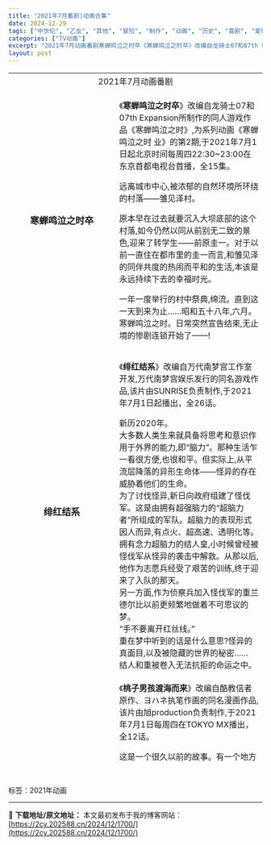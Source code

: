 ```yaml
---
title: "2021年7月番剧|动画合集"
date: 2024-12-29
tags: ["中世纪", "乙女", "其他", "冒险", "制作", "动画", "历史", "喜剧", "爱情", "音乐"]
categories: ["TV动画"]
excerpt: "2021年7月动画番剧寒蝉鸣泣之时卒《寒蝉鸣泣之时卒》改编自龙骑士07和07th Expansion所制作的同人游戏作品《寒蝉鸣泣之时》,为系列动画《寒蝉鸣泣之时 业》的第2期,于2021年7月1日起北京时间每周四22:30~23:00在东京首都电视台首播，全15集。远离城市中心,被浓郁的自然环境所&hellip;"
layout: post
---
```


 <div> <div></div><div><table cellpadding="0" cellspacing="0" height="1366" data-sort="sortDisabled"><colgroup><col width="165" style="width:300px"/><col width="405" style="width:405px"/></colgroup><tbody><tr height="33" style="height:33px"><td height="33" x:str="" style="border-color: rgb(221, 221, 221);" rowspan="1" colspan="2" align="center" valign="middle">2021年7月动画番剧</td></tr><tr height="33" style="height:33px"><td height="33" x:str="" style="border-color: rgb(221, 221, 221);" align="center" valign="middle"><span style="font-size: 18px;"><strong>寒蝉鸣泣之时卒</strong></span></td><td x:str="" style="border-color: rgb(221, 221, 221);"><p>《<span style="font-size: 16px;"><strong>寒蝉鸣泣之时卒</strong></span>》改编自龙骑士07和07th Expansion所制作的同人游戏作品《寒蝉鸣泣之时》,为系列动画《寒蝉鸣泣之时 业》的第2期,于2021年7月1日起北京时间每周四22:30~23:00在东京首都电视台首播，全15集。</p><p>远离城市中心,被浓郁的自然环境所环绕的村落——雏见泽村。</p><p>原本早在过去就要沉入大坝底部的这个村落,如今仍然以同从前别无二致的景色,迎来了转学生——前原圭一。对于以前一直住在都市里的圭一而言,和雏见泽的同伴共度的热闹而平和的生活,本该是永远持续下去的幸福时光。</p><p>一年一度举行的村中祭典,绵流。直到这一天到来为止……昭和五十八年,六月。寒蝉鸣泣之时。日常突然宣告结束,无止境的惨剧连锁开始了——!</p></td></tr><tr height="33" style="height:33px"><td height="33" x:str="" style="border-color: rgb(221, 221, 221);" align="center" valign="middle"><strong><span style="font-size: 18px;">绯红结系</span></strong></td><td x:str="" style="border-color: rgb(221, 221, 221);"><p>《<span style="font-size: 16px;"><strong>绯红结系</strong></span>》改编自万代南梦宫工作室开发,万代南梦宫娱乐发行的同名游戏作品,该片由SUNRISE负责制作,于2021年7月1日起播出，全26话。</p><div label-module="para" data-uuid="sxgoGCStQxxr" data-pid="3">新历2020年。</div><div label-module="para" data-uuid="sAurOeXKEy8v" data-pid="4">大多数人类生来就具备将思考和意识作用于外界的能力,即“脑力”。那种生活乍一看很方便,也很和平。但实际上,从平流层降落的异形生命体——怪异的存在威胁着他们的生命。</div><div label-module="para" data-uuid="sxgoWK6QcHBM" data-pid="5">为了讨伐怪异,新日向政府组建了怪伐军。这是由拥有超强脑力的“超脑力者”所组成的军队。超脑力的表现形式因人而异,有点火、超高速、透明化等。</div><div label-module="para" data-uuid="sxgoV4KamJZO" data-pid="6">拥有念力超脑力的结人皇,小时候曾经被怪伐军从怪异的袭击中解救。从那以后,他作为志愿兵经受了艰苦的训练,终于迎来了入队的那天。</div><div label-module="para" data-uuid="sxgpqRzycTNz" data-pid="7">另一方面,作为侦察兵加入怪伐军的重兰德尔比以前更频繁地做着不可思议的梦。</div><div label-module="para" data-uuid="sxgsI9X4uzeM" data-pid="8">“手不要离开红丝线。”</div><div label-module="para" data-uuid="sxgsJgnnyZZV" data-pid="9">重在梦中听到的话是什么意思?怪异的真面目,以及被隐藏的世界的秘密……</div><div label-module="para" data-uuid="sAurKD8DarqW" data-pid="10">结人和重被卷入无法抗拒的命运之中。</div></td></tr><tr height="33" style="height:33px"><td height="33" x:str="" style="border-color: rgb(221, 221, 221); word-break: break-all;" align="center" valign="middle"><strong><span style="font-size: 18px;">桃子男孩渡海而来</span></strong></td><td x:str="" style="border-color: rgb(221, 221, 221); word-break: break-all;"><p>《<span style="font-size: 16px;"><strong>桃子男孩渡海而来</strong></span>》改编自酷教信者原作、ヨハネ执笔作画的同名漫画作品,该片由旭production负责制作,于2021年7月1日每周四在TOKYO MX播出，全12话。</p><p>这是一个很久以前的故事。有一个地方住着一对老夫妇。老爷爷上山去捡些木柴,老奶奶去河边洗衣服——(过程省略)</p><p>虽然桃太郎消灭了鬼,但是他得知外国似乎也有鬼的存在……于是他渡海而来。</p><p>值得称赞的是消灭了鬼,值得高兴的是大家得到了拯救。而唯一一件令他不满意的事情是——还未能享受到杀戮的快乐。</p><p>这个故事所阐述的是另一种可能……</p><p>如果顺着河流而下的大桃子并不只有一个的话……如果流入日本河流的桃子只不过是成千上万的其中之一个的话……</p></td></tr><tr height="33" style="height:33px"><td height="33" x:str="" style="border-color: rgb(221, 221, 221); word-break: break-all;" align="center" valign="middle"><strong><span style="font-size: 18px;">女友成双</span></strong></td><td x:str="" style="border-color: rgb(221, 221, 221); word-break: break-all;"><p>《<span style="font-size: 16px;"><strong>女友成双</strong></span>》系列改编自弘幸创作的同名漫画作品,其第1季由桑原智担任导演,大知庆一郎担任总编剧,手冢Production负责动画制作,丰田晓子负责角色设计&nbsp;,于2021年7月3日至9月18日在TBS、MBS首播,共12集。</p><p>主人公向井直也,是一名高中一年级学生。在向一直很喜欢的佐木咲告白以后,顺利让她成为了女朋友。如今正处于幸福的顶端。</p><p>但是,此时美少女水濑渚向直也搭话。突然间渚对直也告白,希望能和他交往。</p><p>因渚的好人性格而心生动摇的直也,做出了某个决定……</p><p>从令人意外的选择开始,新基准的恋爱喜剧。</p></td></tr><tr height="33" style="height:33px"><td height="33" x:str="" style="border-color: rgb(221, 221, 221); word-break: break-all;" align="center" valign="middle"><strong><span style="font-size: 18px;">瓦尼塔斯的手记</span></strong></td><td x:str="" style="border-color: rgb(221, 221, 221); word-break: break-all;"><p>《<span style="font-size: 16px;"><strong>瓦尼塔斯的手记</strong></span>》改编自望月淳创作的同名漫画作品,该片由BONES负责制作,第1单元于2021年7月2日至9月18日播出，共12集。</p><p>这是逐渐走向毁灭的,吸血鬼们的故事。这里是同时存在着人类与吸血鬼的19世纪的法国。青年吸血鬼诺亚,为了寻找向吸血鬼散布诅咒的魔导书“瓦尼塔斯之书”,而踏上了前往巴黎的旅路。在路途中的飞船上,事件发生了。混乱之中,在诺亚面前出现的是,自称专门治疗吸血鬼的人类医生、瓦尼塔斯。在瓦尼塔斯手中的,正是诺亚在寻找着的书……因两人的相遇,诅咒与拯救的吸血鬼谭、拉开了幕布——</p></td></tr><tr height="33" style="height:33px"><td height="33" x:str="" style="border-color: rgb(221, 221, 221); word-break: break-all;" align="center" valign="middle"><strong><span style="font-size: 18px;">转生成为了只有乙女游戏破灭Flag的邪恶大小姐…&nbsp;第二季</span></strong></td><td x:str="" style="border-color: rgb(221, 221, 221); word-break: break-all;"><p>《转生成为了只有乙女游戏破灭Flag的邪恶大小姐…X》改编自山口悟著作、ひだかなみ负责插画的同名轻小说作品,该片由SILVER LINK.负责制作,于2021年7月3日至9月18日播出,全12集,外加1集OAD。</p><p>公爵千金卡塔莉娜·克拉艾斯因为头部被石头砸中而苏醒了前世的记忆。这里是她前世所沉迷的乙女游戏“幸运恋人”的世界,而自己却是游戏主人公爱情路上的绊脚石反派大小姐。在游戏中,等待着卡塔莉娜的结局是,HE里被流放国外,BE更是会被直接杀掉……一定要躲避这些破灭flag,获得幸福的未来。好不容易顺利回避了破灭flag的卡塔莉娜却又遇到了新的危机?</p><p>是误会?万人迷恋爱喜剧再度开幕。</p></td></tr><tr height="33" style="height:33px"><td height="33" x:str="" style="border-color: rgb(221, 221, 221); word-break: break-all;" align="center" valign="middle"><strong><span style="font-size: 18px;">歌剧少女!!</span></strong></td><td x:num="44380" style="border-color: rgb(221, 221, 221); word-break: break-all;"><p>《<span style="font-size: 16px;"><strong>歌剧少女!!</strong></span>》改编自齐木久美子著作同名漫画作品,由PINE JAM负责制作,2021年7月3日播出，全13话。</p><p>大正时期创设,仅未婚女性可以参与的华美无比的舞台上产生了突破时代魅惑人心的「红华歌剧团」。</p><p>培养其人才的「红华歌剧音乐学校」中,通过了极低的入学率成功入学的第100期学生们。</p><p>憧憬着“奥斯卡大人”,身高178cm天真烂漫的少女,渡边更纱。对梦想与朋友都毫不在意,前国民偶像,奈良田爱。</p><p>不管什么都毫不相同的她们,将度过充满了希望与纠结音乐学校生活,现在开幕!</p></td></tr><tr height="33" style="height:33px"><td height="33" x:str="" style="border-color: rgb(221, 221, 221); word-break: break-all;" align="center" valign="middle"><strong><span style="font-size: 18px;">我们的重制人生</span></strong></td><td x:num="44380" style="border-color: rgb(221, 221, 221); word-break: break-all;"><p>《<span style="font-size: 16px;"><strong>我们的重制人生</strong></span>》改编自木绪那智著作的同名轻小说作品,该片由feel.负责动画制作,于2021年7月3日至9月25日播出,全12集。</p><div label-module="para" data-uuid="2IVFiiBgZP8" data-pid="3">2016年,桥场恭也就职于一家普通的游戏公司。</div><div label-module="para" data-uuid="szEoPvYLbszP" data-pid="4">然而有一天,公司作为债务抵押品被扣,社长失踪,他失业了。</div><div label-module="para" data-uuid="szEoPZBbqAIZ" data-pid="5">他在电视上看到与他同龄的创作大神们的活跃表现,不由钦佩憧憬的同时,也开始对过往浑浑噩噩的人生感到懊悔。</div><div label-module="para" data-uuid="szEoQHRFtnIn" data-pid="6">失业的他返回家中时,无意间发现了一封自己当年放弃就读的美术大学的录取通知书,竟在下一刻被命运牵引,穿越时光回到了10年前的2006年。</div><div label-module="para" data-uuid="szEoRwbfTdhp" data-pid="7">因过去的种种,他决心重新选择,开启“另一种人生”,但事情却似乎没那么顺利......</div></td></tr><tr height="33" style="height:33px"><td height="33" x:str="" style="border-color: rgb(221, 221, 221); word-break: break-all;" align="center" valign="middle"><p><strong><span style="font-size: 18px;">少年与水球</span></strong></p><p><strong><span style="font-size: 18px;"><strong style="text-align: -webkit-center; white-space: normal;"><span style="font-size: 18px;">RE-MAIN</span></strong></span></strong></p></td><td x:num="44380" style="border-color: rgb(221, 221, 221); word-break: break-all;"><p>《<span style="font-size: 16px;"><strong>少年与水球</strong></span><span style="font-size: 16px;">（</span><span style="font-size: 16px;"><strong>RE-MAIN</strong></span><span style="font-size: 16px;">）</span><span style="text-align: -webkit-center;">》是由西田征史担任总导演、总编剧,由MAPPA负责制作的原创电视动画作品,该片于2021年7月4日至10月3日在全日本新闻网的“NUMAnimation”栏目播出&nbsp;。全12集。</span></p><div label-module="para" data-uuid="sxf900OYLDuw" data-pid="3">中学3年级的冬天,因为某件事而放弃了水球的主人公——清水凑。</div><div label-module="para" data-uuid="sxmqTpWFi6Ba" data-pid="4">升入高中的他,以一个约定为契机,与在那里遇到的伙伴们开始了水球比赛。</div><div label-module="para" data-uuid="sxmqUbgqA0zE" data-pid="5">但是,在弱小的水球部里,各种各样的困难在等待着他们……</div></td></tr><tr height="33" style="height:33px"><td height="33" x:str="" style="border-color: rgb(221, 221, 221); word-break: break-all;" align="center" valign="middle"><strong><span style="font-size: 18px;">现实主义勇者的王国再建记</span></strong></td><td x:num="44380" style="border-color: rgb(221, 221, 221); word-break: break-all;"><p>《<span style="font-size: 16px;"><strong>现实主义勇者的王国再建记</strong></span>》改编自Dozeu丸著作的同名小说作品,于2020年4月17日宣布了动画化的消息。该片由J.C.STAFF负责制作,于2021年7月4日至9月26日播出，全13集。</p><p>在唯一的亲人——祖父去世后,相马一也某天突然作为勇者被召唤到异世界。</p><p>他被召唤到的地方,是仿佛中世纪欧洲一般的艾尔孚利登王国。</p><p>相马别说是勇者,根本就只是个普通青年,但他靠着天生的理性精神和现代知识,接连提出新的政策,逐渐将大厦将倾的王国的财政政治体制重整一新。</p><p>与相马一同前行的人,有艾尔孚利登王国公主莉希雅、以王国第一勇武自豪的黑暗精灵爱夏、拥有聪敏头脑的哈克亚、大胃王邦乔、歌姬茱娜、能与动物沟通的少女巴等多才多艺的个性同伴们。</p><p>利用现代知识重振穷困王国的异世界内政幻想故事,《现实主义勇者的王国再建记》终于开幕。</p></td></tr><tr height="33" style="height:33px"><td height="33" x:str="" style="border-color: rgb(221, 221, 221); word-break: break-all;" align="center" valign="middle"><strong><span style="font-size: 18px;">魔法科高中的优等生</span></strong></td><td x:num="44380" style="border-color: rgb(221, 221, 221); word-break: break-all;"><div label-module="para" data-pid="6">《<span style="font-size: 16px;"><strong>魔法科高中的优等生</strong></span>》——这不是传说或童话的产物，而是发展至今将近一个世纪的现实技术。</div><div label-module="para" data-pid="7">今年春天，持有施展魔法能力的「魔法师」培育机构「国立魔法大学附属第一高中」，某位少女将入学就读。</div><div label-module="para" data-pid="8">容貌秀丽、完美无缺的优等生——</div><div label-module="para" data-pid="9">她的名字叫「司波深雪」。</div><div label-module="para" data-pid="10">深雪梦想著和一同入学的哥哥——达也过著亲密的高中生活，但挡在她面前的是一科生与二科生，</div><div label-module="para" data-pid="11">优等生与劣等生的高墙……</div><div label-module="para" data-pid="12">由爱慕哥哥之心更胜亲情的妹妹——</div><div label-module="para" data-pid="13">深雪的视角所鲜活描绘的，另一个「魔法科高中」在此上演。</div></td></tr><tr height="33" style="height:33px"><td height="33" x:str="" style="border-color: rgb(221, 221, 221); word-break: break-all;" align="center" valign="middle"><p><strong><span style="font-size: 18px;">侦探已经死了。</span></strong></p><p><strong><span style="font-size: 18px;"><br/></span></strong></p><p><strong><span style="font-size: 18px;">The Detective is Already Dead</span></strong></p></td><td x:num="44381" style="border-color: rgb(221, 221, 221); word-break: break-all;"><p>《侦探已死(The Detective is Already Dead)》&nbsp;改编自二语十创作的同名轻小说作品,该片由ENGI负责动画制作,于2021年7月4日至9月19日播出,全12集。</p><p>“你来做我的助手吧。”</p><div label-module="para" data-uuid="sBBS9R77NEBZ" data-pid="5">有着被卷入事件体质的少年・君冢君彦,在高空一万米的飞机中成为了自称是侦探的天使般的美丽少女・希耶丝塔的助手。两个人为了同世界各地的敌人战斗,三年来在世界各地飞来飞去,展开了令人目眩的冒险旅程。——不久之后,侦探就去世了。</div><div label-module="para" data-uuid="sBBS9R7vVItq" data-pid="6">动荡的日子已经过去了一年。已成为高中三年级学生的君冢也沉溺在了名为日常的温水中,过着极其普通的学生生活。在这样的君冢身边出现了一个委托人。</div><div label-module="para" data-uuid="sBBS9R75r2ZM" data-pid="7">“你是名侦探?”</div><div label-module="para" data-uuid="sBBS9R78GTpU" data-pid="8">以和同年级的少女夏凪渚相遇为契机,连接过去和现在的壮大故事再次开始了——</div></td></tr><tr height="33" style="height:33px"><td height="33" x:str="" style="border-color: rgb(221, 221, 221); word-break: break-all;" align="center" valign="middle"><strong><span style="font-size: 18px;">盖塔机器人ARC</span></strong></td><td x:num="44381" style="border-color: rgb(221, 221, 221); word-break: break-all;"><p>《<span style="font-size: 16px;"><strong>盖塔机器人ARC</strong></span>》改编自石川贤作画的同名漫画作品,于2020年11月2日宣布动画化决定的消息。该片由Bee Media、studioA-CAT负责制作,于2021年7月4日至9月26日播出&nbsp;,全13集。</p><div label-module="para" data-uuid="sCWTXV6pQ4QJ" data-pid="3">是生存还是灭亡呢?</div><div label-module="para" data-uuid="sCWTXV60M8XM" data-pid="4">流拓马和山岸貘,站在垃圾掩埋场的山坡上。眼前有一架从天上掉下来的机器人盖特D2的机体。</div><div label-module="para" data-uuid="sCWTXV6EMubn" data-pid="5">世界逐渐在荒废。19年前,世界受到“虫”这种神秘敌人的攻击,在那场战役里,主要都市陷入崩坏的状态。各国将战力都集结到西伯利亚与敌人展开决战。流龙马他们乘坐的盖特机器人也在其中。</div><div label-module="para" data-uuid="sCWTXV6SWUWX" data-pid="6">现在的日本,在浅间山脚下的早乙女研究所指挥官室里,神隼人紧盯着战况。没错,战斗还没有结束,隼人待的地方收到情报,告诉他掉下来的盖特D2开始行动。摄像头拍到的陌生年轻人自称是“流拓马”,他是那时候与盖特机器人一起前往决战的流龙马的儿子。拓马驾驶盖特D2一瞬间直冲天际,加入与敌方的交战。隼人命令正在待机的驾驶员神威·匠驾驶盖特ARC出击。</div><div label-module="para" data-uuid="sCWUD7F92WPj" data-pid="7">新型的盖特机器人,盖特ARC的机体划破天际而去。盖特机器人的战斗终於开始了。在这场战役的尽头等待的,是生存还是灭亡呢——</div></td></tr><tr height="33" style="height:33px"><td height="33" x:str="" style="border-color: rgb(221, 221, 221); word-break: break-all;" align="center" valign="middle"><strong><span style="font-size: 18px;">死神少爷与黑女仆</span></strong></td><td x:num="44381" style="border-color: rgb(221, 221, 221); word-break: break-all;"><p>《<span style="font-size: 16px;"><strong>死神少爷与黑女仆</strong></span>》改编自イノウエ创作的同名漫画作品,该片由J.C.STAFF负责动画制作,于2021年7月4日至9月19日播出，全12集。</p><p>原本出身高贵的贵族少爷,在年幼时突然被魔女诅咒附加“只要触碰到生物就会夺走其生命”的能力,不得不远离家人和朋友,遭受周遭的惧怕和忌讳。</p><p>孑然一身的他,一度决意隐居在森林深处的别墅孤独终老。很多年后,他身边突然出现了一位主动请缨,希望可以照顾少爷起居的黑衣女仆“爱丽丝”。</p><p>不知为何,明明知道与少爷一同生活相处会因为他的能力或而丢掉性命,女仆爱丽丝却依旧像是和对待常人一般与其相处,并表明自己对少爷的心意。</p><p>想要触碰却无法触碰——世界上最悲伤的两情相悦。两人的感情能够最终修成正果吗?</p></td></tr><tr height="33" style="height:33px"><td height="33" x:str="" style="border-color: rgb(221, 221, 221); word-break: break-all;" align="center" valign="middle"><p><strong><span style="font-size: 18px;">偶像星愿第三季</span></strong></p><p><strong><span style="font-size: 18px;">IDOLiSH7-Third BEAT!</span></strong></p></td><td x:num="44381" style="border-color: rgb(221, 221, 221); word-break: break-all;"><p>《<span style="font-size: 16px;"><strong style="text-align: -webkit-center;">偶像星愿第三季</strong><strong style="text-align: -webkit-center;">（<strong>IDOLiSH7-Third BEAT!</strong>）</strong></span>》由TROYCA制作,改编自Bandai Namco Online发行的同名手机游戏,2021年7月4日播出,全13集。</p><p><br/></p><div label-module="para" data-uuid="gncnma1vu7" data-pid="5">聚集于“小鸟游事务所”,肩负未来的偶像之卵。</div><div label-module="para" data-uuid="gncnma1vvt" data-pid="6">初次相遇的7人,性格和个性各有不同。</div><div label-module="para" data-uuid="gncnma1vxd" data-pid="7">然而他们各自都拥有别具一格的魅力,隐藏着身为偶像的未知可能性。</div><div label-module="para" data-uuid="gncnma1vyy" data-pid="8">组成组合,共同踏出第一步的他们的名字是“IDOLiSH7”。</div><div label-module="para" data-uuid="gncnma1w0j" data-pid="9">他们在闪耀光辉的舞台上歌舞的身影,逐渐吸引着人们的心。</div><div label-module="para" data-uuid="gncnma1w23" data-pid="10">在光彩照人,时而严苛的偶像世界中,</div></td></tr><tr height="33" style="height:33px"><td height="33" x:str="" style="border-color: rgb(221, 221, 221); word-break: break-all;" align="center" valign="middle"><p><strong><span style="font-size: 18px;">精灵幻想记</span></strong></p><p><strong><span style="font-size: 18px;"><br/></span></strong></p><p><strong><span style="font-size: 18px;">Spirit Chronicles</span></strong></p></td><td x:num="44382" style="border-color: rgb(221, 221, 221); word-break: break-all;"><p>《精灵幻想记(Spirit Chronicles)》改编自北山结莉著作的同名轻小说作品，该片由TMS Entertainment负责制作，WAO World协助制作，于2021年7月6日播出,共12集。</p><p>前世与现世交错——拥有两份记忆的少年面对命运！</p><p>小时候，母亲被杀而成为孤儿的利欧在贫民窟里艰难地生存。</p><p>有一天，利欧因梦见与青梅竹马的重逢而想起了意外身亡的“天川春人的记忆”，</p><p>随之觉醒的“强大的魔力”，才让他意识到自己是转生到了剑与魔法的异世界。</p><p>而后，利欧偶然遇上公主被绑架事件，因他在解救公主一事上做出了贡献，</p><p>于是破例得以进入各地贵族子女云集的名校就读。</p><p>得以从阶级社会的最底层成功越级的利欧，</p><p>不断经历着各种相遇与别离，直面自己残酷的命运。</p></td></tr><tr height="33" style="height:33px"><td height="33" x:str="" style="border-color: rgb(221, 221, 221);" align="center" valign="middle"><strong><span style="font-size: 18px;">阴晴不定大哥哥</span></strong></td><td x:num="44382" style="border-color: rgb(221, 221, 221); word-break: break-all;"><p>《<strong>阴晴不定大哥哥</strong>》改编自久世岳创作的同名漫画作品，该片由Studio Blanc.负责动画制作，最终于2021年7月6日至9月28日播出，全13集。</p><p>在教育节目中带领大家做体操的大哥哥表田里道，通称“体操大哥哥”，是一个对孩子们展现笑容的温柔大哥哥。但是，偶尔能看到他的另一面。</p><p>“好累、好痛苦、好想做个废人。”</p><p>因为情绪不稳定而偶尔流露出的大人的阴沉一面，孩子们有点被震撼到……</p><p>不管怎样成年人还是会向前。哪怕这个世界再没有希望，对这个社会再绝望……</p><p>“作为教育节目的大哥哥，我想要……回应那份期待。</p></td></tr><tr height="33" style="height:33px"><td height="33" x:str="" style="border-color: rgb(221, 221, 221);" align="center" valign="middle"><strong><span style="font-size: 18px;">关于我转生变成史莱姆这档事&nbsp;第二季后半部分</span></strong></td><td x:num="44383" style="border-color: rgb(221, 221, 221); word-break: break-all;"><p>《关于我转生变成史莱姆这档事 第二季后半部分》&nbsp;改编自以伏濑著作、みっつばー负责插画的同名轻小说为原作的川上泰树所创作的同名漫画,于2021年7月6日至9月21日播出,共12集。</p><p>主人公利姆露与仰慕他而聚集的众多魔物们所建立的国家“鸠拉·特恩佩斯特国”,经由与邻国的协议及交易,让“人类与魔物共同漫步的国家”这一温柔的理想逐步成形。</p><p>利姆露作为曾是人类的史莱姆当然拥有“对人类的好意”……但这个世界中却存在着明确的“对魔物的敌意”。</p><p>当这不合理的现实摆在眼前时,利姆露将做出选择。为了“什么都不想失去”——</p><p>万众期待的转生喜剧突入暴风的新章!</p></td></tr><tr height="33" style="height:33px"><td height="33" x:str="" style="border-color: rgb(221, 221, 221); word-break: break-all;" align="center" valign="middle"><strong><span style="font-size: 18px;">小林家的龙女仆S</span></strong></td><td x:num="44384" style="border-color: rgb(221, 221, 221); word-break: break-all;"><p>《<strong>小林家的龙女仆S(第二季)</strong>》是改编自クール教信者创作漫画作品《小林家的龙女仆》,是该电视动画系列的的第2期,该片由京都动画负责制作,于2021年7月7日至9月22日播出，共12集。</p><p>那位不可思议的龙女仆再度登场。因为各种奇妙的原因而作为小林家的女仆而工作中的龙·托尔。偶尔(胡说,是经常)给亲爱的小林添麻烦,总算是融入了人类社会,成为了一个完美的(骗人,也就还行)女仆。</p><p>同样是龙的康娜、露科亚、法夫纳、艾露玛一行,也各自找到了自己的容身之所,享受着人类与异种族之间的交流。就在大家裹着这般悠闲,偶尔动荡的日常生活之时,又有新的来自龙族的威胁,冲着小林来了——</p></td></tr><tr height="33" style="height:33px"><td height="33" x:str="" style="border-color: rgb(221, 221, 221);" align="center" valign="middle"><strong><span style="font-size: 18px;">月光下的异世界之旅</span></strong></td><td x:num="44384" style="border-color: rgb(221, 221, 221); word-break: break-all;"><p>《<strong>月光下的异世界之旅</strong>》根据阿澄圭创作的同名轻小说作品改编，由C2C负责动画制作，石平信司担任导演，猪原健太负责编剧,于2021年7月7日至2021年9月22日在东京首都电视台、每日放送、BS日视播出，共12集。</p><p>曾经是平凡高中生的深澄真，因为某种缘由被召唤到异世界成为了“勇者”。然而世界的女神却因为“长得太丑了”而立刻剥夺了他的“勇者”称号，发配到了世界尽头的荒野上。在荒野上彷徨的真遇到了龙与蜘蛛、半兽人和矮人族等等非人种族。与原本的世界环境过于不同、不管是在魔法还是战斗中都发挥出超出常识的力量的真，能否通过各种各样的邂逅，在这个世界生活下去……</p><p>被神和人族抛弃的男人的异世界改造奇幻剧开幕！</p></td></tr><tr height="33" style="height:33px"><td height="33" x:str="" style="border-color: rgb(221, 221, 221);" align="center" valign="middle"><strong><span style="font-size: 18px;">开挂药师的异世界悠闲生活</span></strong></td><td x:num="44384" style="border-color: rgb(221, 221, 221); word-break: break-all;"><p>《<strong>月光下的异世界之旅</strong>》根据阿澄圭创作的同名轻小说作品改编，由C2C负责动画制作，石平信司担任导演，猪原健太负责编剧,于2021年7月7日至2021年9月22日在东京首都电视台、每日放送、BS日视播出，共12集。</p><p>曾经是平凡高中生的深澄真，因为某种缘由被召唤到异世界成为了“勇者”。然而世界的女神却因为“长得太丑了”而立刻剥夺了他的“勇者”称号，发配到了世界尽头的荒野上。在荒野上彷徨的真遇到了龙与蜘蛛、半兽人和矮人族等等非人种族。与原本的世界环境过于不同、不管是在魔法还是战斗中都发挥出超出常识的力量的真，能否通过各种各样的邂逅，在这个世界生活下去……</p><p>被神和人族抛弃的男人的异世界改造奇幻剧开幕！</p></td></tr><tr height="33" style="height:33px"><td height="33" x:str="" style="border-color: rgb(221, 221, 221); word-break: break-all;" align="center" valign="middle"><p><strong><span style="font-size: 18px;">&nbsp;白沙的水族馆</span></strong></p><p><strong><span style="font-size: 18px;"><br/></span></strong></p><p><strong><span style="font-size: 18px;">白砂的Aquatope</span></strong></p></td><td x:num="44385" style="border-color: rgb(221, 221, 221); word-break: break-all;"><p>《<strong>白沙的水族馆</strong>》是由P.A.WORKS制作的原创电视动画作品，于2021年7月9日至12月17日播出，全24集。</p><p>在水族馆工作的18岁高中女生·海咲野心，遇见了在东京失去了容身之地于是选择逃离的前偶像·宫泽风花。野心和风花各自怀抱着不同的想法，在水族馆里度过了一段时光。但是，那个重要的地方，濒临闭馆。少女们的梦想与现实，孤独与朋友，羁绊与纠结——</p><p>将会在今年夏天，打开这熠熠生辉的新一页。</p></td></tr><tr height="33" style="height:33px"><td height="33" x:str="" style="border-color: rgb(221, 221, 221);" align="center" valign="middle"><strong><span style="font-size: 18px;">异世界迷宫黑心企业</span></strong></td><td x:num="44386" style="border-color: rgb(221, 221, 221); word-break: break-all;"><p>《异世界迷宫黑心企业》改编自安村洋平创作的同名漫画作品，该片由SILVER LINK.负责制作，于2021年7月9日起每周五在TOKYO MX播出，全12集。</p><p>“真不想工作！”</p><p>二之宫锦司怀着这样的想法不断努力，成为了实现财富自由的新尼特族。就在他决心到死之前都要过懒散生活的时候……却阴错阳差地被转移到了异世界！然而他到达的是“迷宫是职场”的超黑心企业。</p><p>锦司优雅的生活完全改变，在曾经被称为“迷宫”的矿山里，每天都在拼命地劳动，挥洒着血汗和泪水。严酷的工作现场、长时间的劳动、低工资。加上上司的权力骚扰、洗脑、价值剥削。最终他过上了极其受人蔑视的“社畜”生活。尽管如此，锦司还是没有放弃！为了重新过上完美的新尼特族生活，时而不择手段，时而运用坏主意顽强地奋发向上……</p><p>这就是，唯我独尊又善用邪门歪道的青年不屈不挠奋斗的故事。</p><p>“异世界迷宫”×“黑心企业”的社畜幻想故事，开幕。</p></td></tr><tr height="33" style="height:33px"><td height="33" x:str="" style="border-color: rgb(221, 221, 221);" align="center" valign="middle"><strong><span style="font-size: 18px;">我立于百万生命之上&nbsp;第二季</span></strong></td><td x:num="44386" style="border-color: rgb(221, 221, 221); word-break: break-all;"><p>《<strong>我立于百万生命之上&nbsp;第二季</strong>》改编自山川直辉原作、奈央晃德作画的同名漫画作品，由MAHO FILM负责制作，第2期于2021年7月播出，共12 集。</p><p>重视合理、喜欢单独行动的中学3年生四谷友助，某天穿越到了游戏风格的异世界——</p><p>他与同样穿越到异世界的同班同学新堂衣宇、箱崎红末一起行动，作为第3名玩家，开始挑战赌上性命的游戏任务。四谷舍弃感情论，对所有要素一视同仁，有时甚至将同伴的性命当作棋子来使用。这样的他能否从袭来的魔物、棘手的事件以及暗中活跃的强敌手中避免队伍全灭，并成功通关这个游戏呢？</p></td></tr><tr height="33" style="height:33px"><td height="33" x:str="" style="border-color: rgb(221, 221, 221); word-break: break-all;" align="center" valign="middle"><p><strong><span style="font-size: 18px;">幻变梦境</span></strong></p><p><strong><span style="font-size: 18px;">D_CIDE TRAUMEREI</span></strong></p></td><td x:num="44387" style="border-color: rgb(221, 221, 221); word-break: break-all;"><p>《<strong>幻变梦境（D_CIDE TRAUMEREI）</strong>》是由SANZIGEN制作的原创作品。</p><p>现代的涩谷街头，主角织田龙平在小学时目击过憧憬的哥哥的神秘死亡现场。现在是高中生的他，早已摆脱了当时的恶梦。和平常一样练着拳击的某天晚上，他被奇怪的生物咬了一口，坠入了一个和平常不同的梦。</p><p><br/></p></td></tr><tr height="33" style="height:33px"><td height="33" x:str="" style="border-color: rgb(221, 221, 221); word-break: break-all;" align="center" valign="middle"><p><strong><span style="font-size: 18px;">LoveLive!SuperStar!!</span></strong></p><p><strong><span style="font-size: 18px;">爱与演唱会！超级明星！！</span></strong></p></td><td x:num="44388" style="border-color: rgb(221, 221, 221); word-break: break-all;"><p>《LoveLive!SuperStar!!（爱与演唱会！超级明星！！）》是京极尚彦执导，花田十辉担任总编剧，SUNRISE负责制作的原创电视动画作品</p><p>私立结丘女子高级中学，这间位于表参道、原宿、青山三个城市交界的的新学校迎来了第一批学生。</p><p>没有历史，没有旧生，甚至校名也毫无知名度，在这间什么都没有的新学校里，以涩谷花音为中心的五名少女邂逅了“学园偶像”。</p><p>“我果然很喜欢唱歌！我想用歌声……实现心愿！！”</p><p>仍然渺小的几颗星星，她们远大的想法此时开始交错。</p><p>这就是从零开始，属于拥有无限可能的她们的“大家一起实现的故事”（学园偶像计划）。展翅翱翔吧，我们的Love Live！</p></td></tr><tr height="33" style="height:33px"><td height="33" x:str="" style="border-color: rgb(221, 221, 221);" align="center" valign="middle"><strong><span style="font-size: 18px;">见面之后5秒开始战斗</span></strong></td><td x:num="44389" style="border-color: rgb(221, 221, 221); word-break: break-all;"><p>《<strong>见面5秒开始战斗</strong>》改编自みやこかしわ作画的同名漫画作品，该片由Synergy SP、Vega Entertainment负责动画制作，于2021年7月12日至9月28日播出，全12集。</p><p>事情开始在一个与平常并无区别的早晨。</p><p>最喜欢游戏和金平糖的高中生白柳启，因为一名自称魅音的神秘少女而突然被卷入战场之中。对着被聚集此处的人们，魅音如此说道，“各位的户籍已经不存在了”，“你们将成为实验的观测器”还有“你们已经被赋予了能力”。</p><p>启决定要利用获得的能力不断赢得游戏，最终击溃这个组织。用谁都不可能猜到的能力，以及极其稀少的“脑”能力作为武器，新时代的头脑派能力战斗开始。</p></td></tr><tr height="33" style="height:33px"><td height="33" x:str="" style="border-color: rgb(221, 221, 221);" align="center" valign="middle"><strong><span style="font-size: 18px;">女神宿舍的管理员。</span></strong></td><td x:num="44391" style="border-color: rgb(221, 221, 221); word-break: break-all;"><p>《<strong>女神宿舍的管理员</strong>》改编日野行望著作的同名漫画作品，该片由asread负责动画制作，于2021年7月15日至9月15日播出，全10集。</p><p>房子被烧掉、爸爸失踪、也没有储蓄。初中男生南云孝士在城市中一个人走着倒下了。偶然相遇的女大学生和知米涅儿向他提案，让孝士去她住的大学生宿舍来担任管理员。</p><p>在女生宿舍相遇的有，对男性没有耐性的超纯情少女早乙女亚典娜、一害羞就会拳脚相向的武斗派少女战笑基丽耶、喜欢让人COSPLAY的失控型COSER弗蕾、怠惰的运动裤电波少女八月朔日赛勒涅、以及做着诡异实验的疯狂科学家和知米涅儿，全都是特异独行的美少女们。</p><p>他将担任管理员和她们一同度过每天，在逐渐认识的过程中加深羁绊。孝士被大姐姐们耍得团团转的日常开始了。</p></td></tr><tr height="33" style="height:33px"><td height="33" x:str="" style="border-color: rgb(221, 221, 221);" align="center" valign="middle"><strong><span style="font-size: 18px;">暗夜第六感 2041</span></strong></td><td x:num="44391" style="border-color: rgb(221, 221, 221); word-break: break-all;"><p>《暗夜第六感 2041》改编自同名动画作品《暗夜第六感》，于2021年7月播出，共12 集。</p><p>描写因为拥有超能力而苦恼的雾原直人·直也兄弟的故事，不仅是科幻迷，也吸引了很多粉丝。&nbsp;</p><p>之后，跨越了30年的时间，由担任电视剧导演的原作者饭田让治执笔剧本的原创TV动画《暗夜第六感 2041》复活。</p></td></tr><tr height="33" style="height:33px"><td height="33" x:str="" style="border-color: rgb(221, 221, 221); word-break: break-all;" align="center" valign="middle"><p><strong><span style="font-size: 18px;">漂流少年</span></strong></p><p><strong><span style="font-size: 18px;">Sonny Boy</span></strong></p></td><td x:num="44392" style="border-color: rgb(221, 221, 221); word-break: break-all;"><p>《漂流少年（Sonny Boy）》是由夏目真悟执导、编剧，MADHOUSE负责制作的日本原创电视动画作品，于2021年7月15日至9月30日播出，全12集。</p><p>漫长的暑假已然过半的8月16日。聚集在学校里的中学三年级学生，长良一行人突然被卷进从未设想过的事态之中。</p><p>长良本人自不必说，神秘的转校生——希和瑞穗以及朝风等36名同班同学，都随着学校一起在异次元之中漂流。而且他们在漂流的同时也获得了各种各样的“能力”。</p><p>有因为获得了超越常人的能力而心生欢喜，用能力肆意作乱的人，也有作为领导统帅着学生们，拼死寻找回到原本世界方法的人。相互质疑、无法克制的嫉妒心，还有支配欲引发了对立。</p><p>接二连三发生的难以解决的事件面前，少年少女们突然被扔进了求生生活之中。长良他们究竟能否攻略这个世界，平安回到原本的世界呢……</p></td></tr><tr height="33" style="height:33px"><td height="33" x:str="" style="border-color: rgb(221, 221, 221); word-break: break-all;" align="center" valign="middle"><p><strong><span style="font-size: 18px;">突击莉莉缤纷果实</span></strong></p><p><strong><span style="font-size: 18px;">Assault Lily&nbsp;Fruits</span></strong></p></td><td x:num="44397" style="border-color: rgb(221, 221, 221); word-break: break-all;"><p>《突击莉莉缤纷果实(Assault Lily Fruits)》是《突击莉莉 BOUQUET》的迷你动画将于2021年夏配信,由SHAFT进行制作,共13集。</p></td></tr><tr height="33" style="height:33px"><td height="33" x:str="" style="border-color: rgb(221, 221, 221);" align="center" valign="middle"><strong><span style="font-size: 18px;">平稳世代的韦驮天们</span></strong></td><td x:num="44399" style="border-color: rgb(221, 221, 221); word-break: break-all;"><p>《平稳世代的韦驮天们》改编自天原原作、酷教信者作画的同名漫画作品,该片由MAPPA负责制作,于2021年7月22日起每周四在富士电视台的“noitaminA”栏目播出，共11集。</p><p>“韦驮天” × “魔族” × “人类”,世人无从知晓的禁断大逃杀现在开始——</p><p>经过一番壮烈的战斗,以压倒性的速度与强大而自豪的战斗诸神“韦驮天”封印了导致世界毁灭的“魔族”,自那以后过了800年。</p><p>如今,“那场战斗”不过是遥远神话当中的传说故事而已。从出生起一次都没有战斗过的“平稳世代的韦驮天们”享受着安逸的生活,此时不知何人让魔族从漫长的沉睡当中再度复活了——武力、智略、政治、阴谋,总之只要是能用上的东西不论什么都拿出来吧!无规则&amp;无限制的三方大逃杀现在开始!!</p></td></tr><tr height="33" style="height:33px"><td height="33" x:str="" style="border-color: rgb(221, 221, 221);" align="center" valign="middle"><strong><span style="font-size: 18px;">魔法纪录 -觉醒前夜-&nbsp;第二季</span></strong></td><td x:num="44408" style="border-color: rgb(221, 221, 221); word-break: break-all;"><p>《魔法纪录 -觉醒前夜- （第二季） 》改自Magica Quartet原作的同名手游,是《魔法少女小圆》的外传作品。该作由SHAFT负责动画制作,为该系列电视动画的第2期,于2021年08月29日00:30开播，共8话。</p><p>故事舞台在新兴都市神滨市。主角环彩羽在一次去了神滨市之后,多次做了“未知的少女的梦”,为了查明梦的原因,她再次来到了神滨市。</p><p>在故事中提到了神滨市这个地方与其他地方有明显不一样之处,当其他地方的魔女几乎绝迹的时候,神滨市的魔女却异常活跃而且强大,魔法少女必须组队以确保安全在神滨市几乎是常识,此外,在神滨市还存在着一种和魔女不一样的怪物......</p></td></tr><tr height="33" style="height:33px"><td height="33" x:str="" style="border-color: rgb(221, 221, 221);" align="center" valign="middle"><strong><span style="font-size: 18px;">迦希女王不会放弃</span></strong></td><td x:num="44408" style="border-color: rgb(221, 221, 221); word-break: break-all;"><p>《迦希女王不会放弃》是根据作者昆布わかめ创作的漫画作品改编，该片由SILVER LINK.负责制作,于2021年8月1日至12月19日在朝日电视台系列全24台的“ANiMAZiNG!!!”栏目播出。全20集。</p><p>在魔界,地位仅次于魔王的迦希大人。</p><p>被魔族们所畏惧,任性妄为挥霍无度,享受自己的人生之春天——本该是这样然而因为魔法少女的袭击,来到了人间。</p><p>魔力之源的魔石破碎,权利与美貌都被夺走,变成了娇小可爱的姿态。被迫开始了贫穷生活,住在没有浴室的4叠半大小的房子,开始了在居酒屋打工的日子。</p><p>不需要同情也不想管房租的催促,目标是“魔界复兴”。</p></td></tr></tbody></table><p><br/></p></div><div></div> </div> <div>    标签：2021年动画 </div> 

---
📖 **下载地址/原文地址：** 本文最初发布于我的博客网站：[https://2cy.202588.cn/2024/12/1700/](https://2cy.202588.cn/2024/12/1700/)
